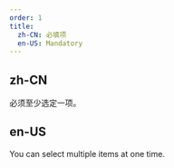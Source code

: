 ```yaml
---
order: 1
title:
  zh-CN: 必填项
  en-US: Mandatory
---
```


## zh-CN

必须至少选定一项。

## en-US

You can select multiple items at one time.
